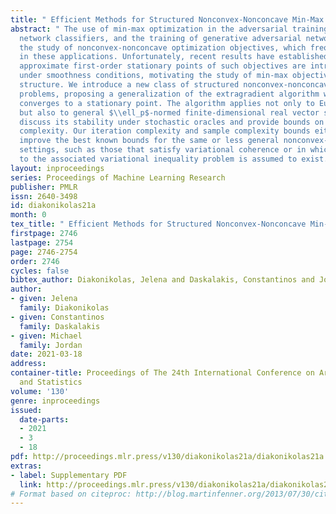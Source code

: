 ```yaml
---
title: " Efficient Methods for Structured Nonconvex-Nonconcave Min-Max Optimization "
abstract: " The use of min-max optimization in the adversarial training of deep neural
  network classifiers, and the training of generative adversarial networks has motivated
  the study of nonconvex-nonconcave optimization objectives, which frequently arise
  in these applications. Unfortunately, recent results have established that even
  approximate first-order stationary points of such objectives are intractable, even
  under smoothness conditions, motivating the study of min-max objectives with additional
  structure. We introduce a new class of structured nonconvex-nonconcave min-max optimization
  problems, proposing a generalization of the extragradient algorithm which provably
  converges to a stationary point. The algorithm applies not only to Euclidean spaces,
  but also to general $\\ell_p$-normed finite-dimensional real vector spaces. We also
  discuss its stability under stochastic oracles and provide bounds on its sample
  complexity. Our iteration complexity and sample complexity bounds either match or
  improve the best known bounds for the same or less general nonconvex-nonconcave
  settings, such as those that satisfy variational coherence or in which a weak solution
  to the associated variational inequality problem is assumed to exist. "
layout: inproceedings
series: Proceedings of Machine Learning Research
publisher: PMLR
issn: 2640-3498
id: diakonikolas21a
month: 0
tex_title: " Efficient Methods for Structured Nonconvex-Nonconcave Min-Max Optimization "
firstpage: 2746
lastpage: 2754
page: 2746-2754
order: 2746
cycles: false
bibtex_author: Diakonikolas, Jelena and Daskalakis, Constantinos and Jordan, Michael
author:
- given: Jelena
  family: Diakonikolas
- given: Constantinos
  family: Daskalakis
- given: Michael
  family: Jordan
date: 2021-03-18
address: 
container-title: Proceedings of The 24th International Conference on Artificial Intelligence
  and Statistics
volume: '130'
genre: inproceedings
issued:
  date-parts:
  - 2021
  - 3
  - 18
pdf: http://proceedings.mlr.press/v130/diakonikolas21a/diakonikolas21a.pdf
extras:
- label: Supplementary PDF
  link: http://proceedings.mlr.press/v130/diakonikolas21a/diakonikolas21a-supp.pdf
# Format based on citeproc: http://blog.martinfenner.org/2013/07/30/citeproc-yaml-for-bibliographies/
---
```

